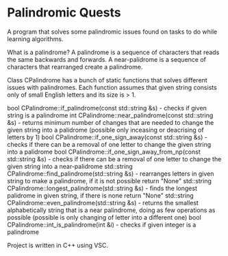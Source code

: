 # Palindromic Quests

A program that solves some palindromic issues found on tasks to do while learning algorithms.

What is a palindrome? A palindrome is a sequence of characters that reads the same backwards and forwards. A near-palidrome is a sequence of characters that rearranged create a palindrome.

Class CPalindrome has a bunch of static functions that solves different issues with palindromes. Each function assumes that given string consists only of small English letters and its size is > 1.

bool CPalindrome::if_palindrome(const std::string &s) - checks if given string is a palindrome
int CPalindrome::near_palindrome(const std::string &s) - returns minimum number of changes that are needed to change the given string into a palidrome (possible only inceasing or deacrising of letters by 1)
bool CPalindrome::if_one_sign_away(const std::string &s) - checks if there can be a removal of one letter to change the given string into a palidrome
bool CPalindrome::if_one_sign_away_from_np(const std::string &s) - checks if there can be a removal of one letter to change the given string into a near-palidrome
std::string CPalindrome::find_palindrome(std::string &s) - rearranges letters in given string to make a palindrome, if it is not possible return "None"
std::string CPalindrome::longest_palindrome(std::string &s) - finds the longest palidrome in given string, if there is none return "None"
std::string CPalindrome::even_palindrome(std::string &s) - returns the smallest alphabetically string that is a near palindrome, doing as few operations as possible (possible is only changing of letter into a different one)
bool CPalindrome::int_is_palindrome(int &i) - checks if given integer is a palindrome

Project is written in C++ using VSC. 